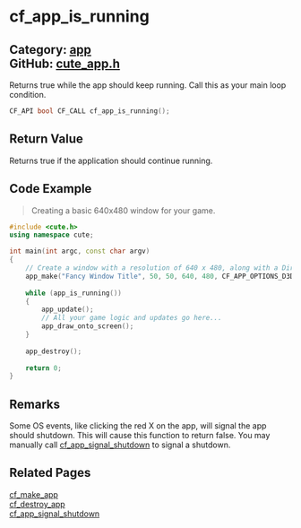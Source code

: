 [](../header.md ':include')

# cf_app_is_running

Category: [app](/api_reference?id=app)  
GitHub: [cute_app.h](https://github.com/RandyGaul/cute_framework/blob/master/include/cute_app.h)  
---

Returns true while the app should keep running. Call this as your main loop condition.

```cpp
CF_API bool CF_CALL cf_app_is_running();
```

## Return Value

Returns true if the application should continue running.

## Code Example

> Creating a basic 640x480 window for your game.

```cpp
#include <cute.h>
using namespace cute;

int main(int argc, const char argv)
{
    // Create a window with a resolution of 640 x 480, along with a DirectX 11 context.
    app_make("Fancy Window Title", 50, 50, 640, 480, CF_APP_OPTIONS_D3D11_CONTEXT, argv[0]);
    
    while (app_is_running())
    {
        app_update();
        // All your game logic and updates go here...
        app_draw_onto_screen();
    }
    
    app_destroy();
    
    return 0;
}
```

## Remarks

Some OS events, like clicking the red X on the app, will signal the app should shutdown.
This will cause this function to return false. You may manually call [cf_app_signal_shutdown](/app/cf_app_signal_shutdown.md)
to signal a shutdown.

## Related Pages

[cf_make_app](/app/cf_make_app.md)  
[cf_destroy_app](/app/cf_destroy_app.md)  
[cf_app_signal_shutdown](/app/cf_app_signal_shutdown.md)  
